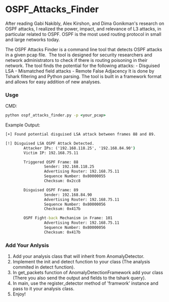 # OSPF_Attacks_Finder

After reading Gabi Nakibly, Alex Kirshon, and Dima Gonikman's research on OSPF attacks, I realized the power, impact, and relevance of L3 attacks, in particular related to OSPF. OSPF is the most used routing protocol in small and large networks today. 

The OSPF Attacks Finder is a command line tool that detects OSPF attacks in a given pcap file.  The tool is designed for security researchers and network administrators to check if there is routing poisoning in their network. The tool finds the potential for the following attacks:
        - Disguised LSA 
        - Mismatched field attacks 
        - Remote False Adjacency 
It is done by Tshark filtering and Python parsing. The tool is built in a framework format and allows for easy addition of new analyses.

### Usge
CMD:
```cmd
python ospf_attacks_finder.py -p <your_pcap>
```

Example Output:
```cmd
[+] Found potential disguised LSA attack between frames 88 and 89.

[!] Disguised LSA OSPF Attack Detected.
        Attacker IPs: ('192.168.118.25', '192.168.84.90')
        Victim IP: 192.168.75.11

        Triggered OSPF Frame: 88
                 Sender: 192.168.118.25
                 Advertising Router: 192.168.75.11
                 Sequence Number: 0x80000055
                 Checksum: 0x2cc8

        Disguised OSPF Frame: 89
                 Sender: 192.168.84.90
                 Advertising Router: 192.168.75.11
                 Sequence Number: 0x80000056
                 Checksum: 0x417b

        OSPF Fight-back Mechanism in Frame: 101
                 Advertising Router: 192.168.75.11
                 Sequence Number: 0x80000056
                 Checksum: 0x417b
```

### Add Your Anlysis
1. Add your analysis class that will inherit from AnomalyDetector.
2. Implement the init and detect function to your class (The analysis commited in detect function).
3. In get_packets function of AnomalyDetectionFramework add your class (There you also send the output and fields to the tshark query).
4. In main, use the register_detector method of 'framwork' instance and pass to it your analysis class.
5. Enjoy!

